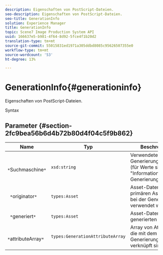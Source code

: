 ```yaml
---
description: Eigenschaften von PostScript-Dateien.
seo-description: Eigenschaften von PostScript-Dateien.
seo-title: GenerationInfo
solution: Experience Manager
title: GenerationInfo
topic: Scene7 Image Production System API
uuid: 166637e5-b981-4f64-8d92-5fce4f1b20d2
translation-type: tm+mt
source-git-commit: 55015831ed1971a305ddbd8085c95626507355e0
workflow-type: tm+mt
source-wordcount: '53'
ht-degree: 13%

---
```



# GenerationInfo{#generationinfo}

Eigenschaften von PostScript-Dateien.

Syntax

## Parameter {#section-2fc9bea56b6d4b72b80d4f04c5f9b862}

| Name | Typ | Beschreibung |
|---|---|---|
| ` *`Suchmaschine`*` | `xsd:string` | Verwendete Generierungsmaschine (für Werte siehe &quot;Informationen zur Generierung&quot;). |
| ` *`originator`*` | `types:Asset` | Asset-Datensatz des primären Assets, das bei der Generierung verwendet wird. |
| ` *`generiert`*` | `types:Asset` | Asset-Datensatz des generierten Assets. |
| ` *`attributeArray`*` | `types:GenerationAttributeArray` | Array von Attributen, die mit dem Generierungsprozess verknüpft sind. |

